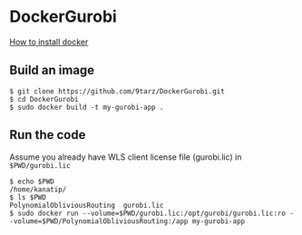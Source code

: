 # DockerGurobi

[How to install docker](https://www.digitalocean.com/community/tutorials/how-to-install-and-use-docker-on-ubuntu-20-04)

## Build an image
```console
$ git clone https://github.com/9tarz/DockerGurobi.git
$ cd DockerGurobi
$ sudo docker build -t my-gurobi-app .
```

## Run the code
Assume you already have WLS client license file (gurobi.lic) in  ```$PWD/gurobi.lic ```
```console
$ echo $PWD
/home/kanatip/
$ ls $PWD
PolynomialObliviousRouting  gurobi.lic
$ sudo docker run --volume=$PWD/gurobi.lic:/opt/gurobi/gurobi.lic:ro --volume=$PWD/PolynomialObliviousRouting:/app my-gurobi-app
```
